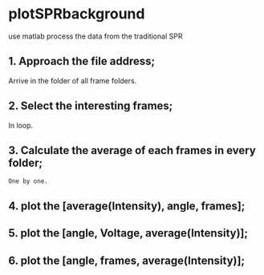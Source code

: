 # plotSPRbackground
use matlab process the data from the traditional SPR

## 1. Approach the file address;
   Arrive in the folder of all frame folders.
## 2. Select the interesting frames;
   In loop.
## 3. Calculate the average of each frames in every folder;
    One by one.
## 4. plot the [average(Intensity), angle, frames];
## 5. plot the [angle, Voltage, average(Intensity)];
## 6. plot the [angle, frames, average(Intensity)];